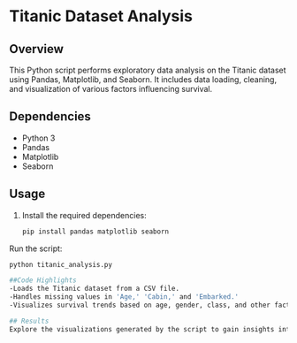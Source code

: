 # Titanic Dataset Analysis

## Overview
This Python script performs exploratory data analysis on the Titanic dataset using Pandas, Matplotlib, and Seaborn. It includes data loading, cleaning, and visualization of various factors influencing survival.

## Dependencies
- Python 3
- Pandas
- Matplotlib
- Seaborn

## Usage
1. Install the required dependencies:

   ```bash
   pip install pandas matplotlib seaborn

Run the script:
  ```bash
  python titanic_analysis.py

##Code Highlights
-Loads the Titanic dataset from a CSV file.
-Handles missing values in 'Age,' 'Cabin,' and 'Embarked.'
-Visualizes survival trends based on age, gender, class, and other factors.

## Results
Explore the visualizations generated by the script to gain insights into survival patterns within the Titanic dataset.
